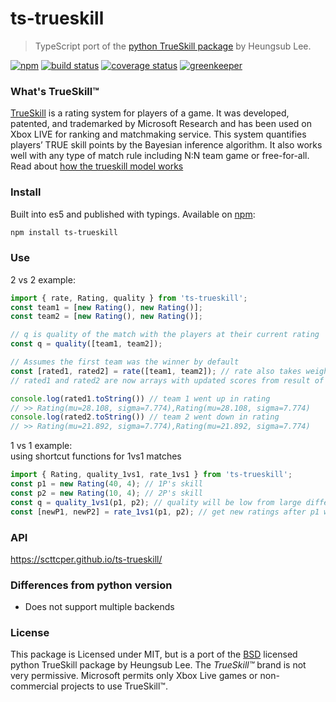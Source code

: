 # ts-trueskill
> TypeScript port of the [python TrueSkill package](https://github.com/sublee/trueskill) by Heungsub Lee.  

[![npm](https://img.shields.io/npm/v/ts-trueskill.svg?maxAge=3600)](https://www.npmjs.com/package/ts-trueskill)
[![build status](https://img.shields.io/travis/scttcper/ts-trueskill.svg)](https://travis-ci.org/scttcper/ts-trueskill)
[![coverage status](https://codecov.io/gh/scttcper/ts-trueskill/branch/master/graph/badge.svg)](https://codecov.io/gh/scttcper/ts-trueskill)
[![greenkeeper](https://badges.greenkeeper.io/scttcper/ts-trueskill.svg)](https://greenkeeper.io/)

### What's TrueSkill™
[TrueSkill](http://research.microsoft.com/en-us/projects/trueskill) is a rating system for players of a game. It was developed, patented, and trademarked by Microsoft Research and has been used on Xbox LIVE for ranking and matchmaking service. This system quantifies players’ TRUE skill points by the Bayesian inference algorithm. It also works well with any type of match rule including N:N team game or free-for-all.
Read about [how the trueskill model works](https://www.microsoft.com/en-us/research/project/trueskill-ranking-system/)

### Install
Built into es5 and published with typings. Available on [npm](https://www.npmjs.com/package/ts-trueskill):
```bash
npm install ts-trueskill
```

### Use  
2 vs 2 example:
```typescript
import { rate, Rating, quality } from 'ts-trueskill';
const team1 = [new Rating(), new Rating()];
const team2 = [new Rating(), new Rating()];

// q is quality of the match with the players at their current rating
const q = quality([team1, team2]);

// Assumes the first team was the winner by default
const [rated1, rated2] = rate([team1, team2]); // rate also takes weights of winners or draw
// rated1 and rated2 are now arrays with updated scores from result of match

console.log(rated1.toString()) // team 1 went up in rating
// >> Rating(mu=28.108, sigma=7.774),Rating(mu=28.108, sigma=7.774)
console.log(rated2.toString()) // team 2 went down in rating
// >> Rating(mu=21.892, sigma=7.774),Rating(mu=21.892, sigma=7.774)
```

1 vs 1 example:  
using shortcut functions for 1vs1 matches
```typescript
import { Rating, quality_1vs1, rate_1vs1 } from 'ts-trueskill';
const p1 = new Rating(40, 4); // 1P's skill
const p2 = new Rating(10, 4); // 2P's skill
const q = quality_1vs1(p1, p2); // quality will be low from large difference in scores
const [newP1, newP2] = rate_1vs1(p1, p2); // get new ratings after p1 wins
```

### API
https://scttcper.github.io/ts-trueskill/  

### Differences from python version
- Does not support multiple backends

### License
This package is Licensed under MIT, but is a port of the [BSD](http://en.wikipedia.org/wiki/BSD_licenses) licensed python TrueSkill package by Heungsub Lee. The _TrueSkill™_ brand is not very permissive. Microsoft permits only Xbox Live games or non-commercial projects to use TrueSkill™.
